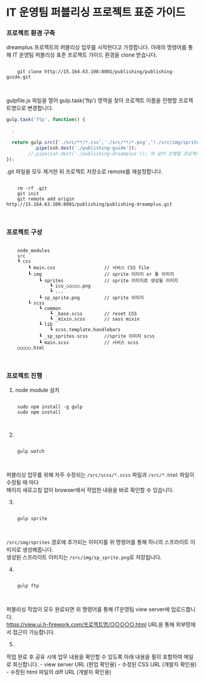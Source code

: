 IT 운영팀 퍼블리싱 프로젝트 표준 가이드
===============================

### 프로젝트 환경 구축

dreamplus 프로젝트의 퍼블리싱 업무를 시작한다고 가정합니다.
아래의 명령어를 통해 IT 운영팀 퍼블리싱 표준 프로젝트 가이드 환경을 clone 받습니다.

<pre>
<code>
    git clone http://15.164.63.108:8001/publishing/publishing-guide.git
     
</code>
</pre>

gulpfile.js 파일을 열어 gulp.task('ftp') 영역을 찾아 프로젝트 이름을 진행할 프로젝트명으로 변경합니다.

```javascript
gulp.task('ftp', function() {
  .
  .
  .
  return gulp.src(['./src/**/*.css','./src/**/*.png','!./src/img/sprites/*.png','./src/*.html'])
          .pipe(ssh.dest('./publishing-guide'));
        //.pipe(ssh.dest('./publishing-dreamplus')); 와 같이 진행할 프로젝트 이름으로 변경
});
```

.git 파일을 모두 제거한 뒤 프로젝트 저장소로 remote를 재설정합니다.

<pre>
<code>
    rm -rf .git
    git init
    git remote add origin http://15.164.63.108:8001/publishing/publishing-dreamplus.git
     
</code>
</pre>

### 프로젝트 구성

<pre>
<code>
    node_modules     
    src     
    ┗ css          
        ┗ main.css                  // 서비스 CSS file     
        ┗ img                       // sprite 이미지 or 통 이미지     
            ┗ sprites               // sprite 이미지로 생성될 이미지       
                ┗ ico_○○○○○.png     
                ┗ ...     
            ┗ sp_sprite.png         // sprite 이미지     
        ┗ scss     
            ┗ common     
                ┗ _base.scss        // reset CSS     
                ┗ _mixin.scss       // sass mixin      
            ┗ lib      
                ┗ scss.template.handlebars         
            ┗ _sp_sprites.scss      //sprite 이미지 scss     
            ┗ main.scss             // 서비스 scss     
    ○○○○○.html    
    
</code>
</pre>


### 프로젝트 진행
1. node module 설치
<pre>
<code>
    sudo npm install -g gulp    
    sudo npm install    
        
</code>
</pre>

2.
<pre>
<code>
    gulp watch
     
</code>
</pre>
퍼블리싱 업무를 위해 자주 수정되는 `/src/scss/*.scss` 파일과 `/src/*.html` 파일이 수정될 때 마다     
페이지 새로고침 없이 browser에서 작업한 내용을 바로 확인할 수 있습니다.

3. 
<pre>
<code>
    gulp sprite
     
</code>
</pre>
`/src/img/sprites` 경로에 추가되는 이미지를 위 명령어를 통해 하나의 스프라이트 이미지로 생성해줍니다.     
생성된 스프라이트 이미지는 `/src/img/sp_sprite.png`로 저장됩니다.

4.
<pre>
<code>
    gulp ftp
     
</code>
</pre>
퍼블리싱 작업이 모두 완료되면 위 명령어를 통해 IT운영팀 view server에 업로드합니다.     
https://view.ui.h-firework.com/프로젝트명/○○○○○.html URL을 통해 외부망에서 접근이 가능합니다.

5.
작업 완료 후 공유 시에 업무 내용을 확인할 수 있도록 아래 내용을 필히 포함하여 메일로 회신합니다.
    - view server URL (현업 확인용)
    - 수정된 CSS URL (개발자 확인용)
    - 수정된 html 파일의 diff URL (개발자 확인용)
